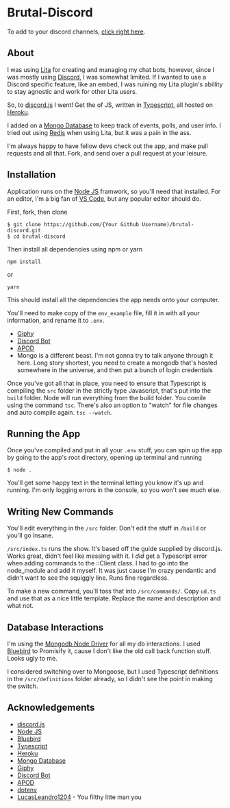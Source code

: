 # Brutal-Discord

To add to your discord channels, [click right here](https://discordapp.com/oauth2/authorize?client_id=168727946834608128&scope=bot).

## About
I was using [Lita](lita.io) for creating and managing my chat bots, however, since I was mostly using [Discord](discordapp.com), I was somewhat limited. If I wanted to use a Discord specific feature, like an embed, I was ruining my Lita plugin's abillity to stay agnostic and work for other Lita users. 

So, to [discord.js](https://github.com/discordjs/discord.js) I went! Get the of JS, written in [Typescript](typescriptlang.org), all hosted on [Heroku](heroku.com).

I added on a [Mongo Database](mongodb.com) to keep track of events, polls, and user info. I tried out using [Redis](redis.io) when using Lita, but it was a pain in the ass. 

I'm always happy to have fellow devs check out the app, and make pull requests and all that. Fork, and send over a pull request at your leisure.

## Installation

Application runs on the [Node JS](nodejs.org) framwork, so you'll need that installed. For an editor, I'm a big fan of [VS Code](https://code.visualstudio.com), but any popular editor should do.

First, fork, then clone
```
$ git clone https://github.com/{Your Github Username)/brutal-discord.git
$ cd brutal-discord
```

Then install all dependencies using npm or yarn
```
npm install
```
or
```
yarn
```

This should install all the dependencies the app needs onto your computer. 

You'll need to make copy of the ```env_example``` file, fill it in with all your information, and rename it to ```.env```. 
* [Giphy](https://developers.giphy.com)
* [Discord Bot](https://discordapp.com/developers/applications/)
* [APOD](https://api.nasa.gov/api.html#apod)
* Mongo is a different beast. I'm not gonna try to talk anyone through it here. Long story shortest, you need to create a mongodb that's hosted somewhere in the universe, and then put a bunch of login credentials

Once you've got all that in place, you need to ensure that Typescript is compiling the ```src``` folder in the strictly type Javascript, that's put into the ```build``` folder. Node will run everything from the build folder. You comile using the command ```tsc```. There's also an option to "watch" for file changes and auto compile again. ```tsc --watch```.

## Running the App

Once you've compiled and put in all your ```.env``` stuff, you can spin up the app by going to the app's root directory, opening up terminal and running
```
$ node .
```
You'll get some happy text in the terminal letting you know it's up and running. I'm only logging errors in the console, so you won't see much else. 

## Writing New Commands

You'll edit everything in the ```/src``` folder. Don't edit the stuff in ```/build``` or you'll go insane. 

```/src/index.ts``` runs the show. It's based off the guide supplied by discord.js. Works great, didn't feel like messing with it. I *did* get a Typescript error when adding commands to the ::Client class. I had to go into the node_module and add it myself. It was just cause I'm crazy pendantic and didn't want to see the squiggly line. Runs fine regardless.

To make a new command, you'll toss that into ```/src/commands/```. Copy ```ud.ts``` and use that as a nice little template. Replace the name and description and what not. 

## Database Interactions
I'm using the [Mongodb Node Driver](http://mongodb.github.io/node-mongodb-native/) for all my db interactions. I used [Bluebird](http://bluebirdjs.com/docs/getting-started.html) to Promisify it, cause I don't like the old call back function stuff. Looks ugly to me. 

I considered switching over to Mongoose, but I used Typescript definitions in the ```/src/definitions``` folder already, so I didn't see the point in making the switch. 

## Acknowledgements

* [discord.js](https://github.com/discordjs/discord.js)
* [Node JS](nodejs.org)
* [Bluebird](http://bluebirdjs.com/docs/getting-started.html)
* [Typescript](typescriptlang.org)
* [Heroku](heroku.com)
* [Mongo Database](mongodb.com)
* [Giphy](https://developers.giphy.com)
* [Discord Bot](https://discordapp.com/developers/applications/)
* [APOD](https://api.nasa.gov/api.html#apod)
* [dotenv](https://github.com/motdotla/dotenv)
* [LucasLeandro1204](https://github.com/LucasLeandro1204/Pornsearch) - You filthy litte man you